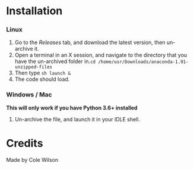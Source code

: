 # Installation
### Linux
1. Go to the *Releases* tab, and download the latest version, then un-archive it.
2. Open a terminal in an X session, and navigate to the directory that you have the un-archived folder in.`cd /home/usr/Downloads/anaconda-1.91-unzipped-files`
3. Then type `sh launch &`
4. The code should load.
### Windows / Mac
**This will only work if you have Python 3.6+ installed**
1. Un-archive the file, and launch it in your IDLE shell.
# Credits
Made by Cole Wilson
